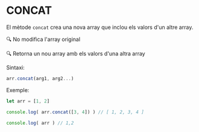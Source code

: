 # **CONCAT**

El mètode ```concat``` crea una nova array que inclou els valors d'un altre array.

🔍 No modifica l'array original

🔍 Retorna un nou array amb els valors d'una altra array

Sintaxi:

```js
arr.concat(arg1, arg2...)
```

Exemple:

```js
let arr = [1, 2]

console.log( arr.concat([3, 4]) ) // [ 1, 2, 3, 4 ]

console.log( arr ) // 1,2
```
